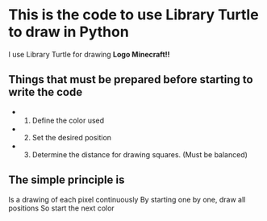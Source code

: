 # This is the code to use Library Turtle to draw in Python

I use Library Turtle for drawing **Logo Minecraft!!**

## Things that must be prepared before starting to write the code
- 1. Define the color used
- 2. Set the desired position
- 3. Determine the distance for drawing squares. (Must be balanced)

## The simple principle is
Is a drawing of each pixel continuously By starting one by one, draw all positions So start the next color
